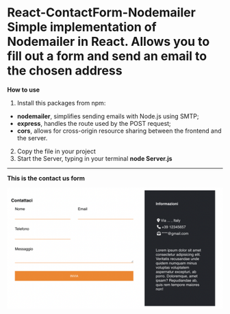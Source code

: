 # React-ContactForm-Nodemailer Simple implementation of Nodemailer in React. Allows you to fill out a form and send an email to the chosen address 

  **How to use** 
  1) Install this packages from npm: 
  * **nodemailer**, simplifies sending emails with Node.js using SMTP; 
  *  **express**, handles the route used by the POST request;
  *  **cors**, allows for cross-origin resource sharing between the frontend and the server.
   
  2) Copy the file in your project 
  3) Start the Server, typing in your terminal **node Server.js**
---
  **This is the contact us form**
  
  ![Contact-us-form-image](https://github.com/ManciSee/React-ContactForm-Nodemailer/blob/main/Schermata%202022-04-15%20alle%2016.47.34.png?raw=true)
